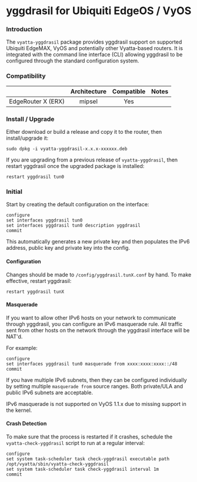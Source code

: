 # yggdrasil for Ubiquiti EdgeOS / VyOS

### Introduction

The `vyatta-yggdrasil` package provides yggdrasil support on supported Ubiquiti EdgeMAX, VyOS and potentially other Vyatta-based routers.  It is integrated with the command line interface (CLI) allowing yggdrasil to be configured through the standard configuration system.

### Compatibility

|                       | Architecture | Compatible |                      Notes                                    |
|-----------------------|:------------:|:----------:|:-------------------------------------------------------------:|
|    EdgeRouter X (ERX) |    mipsel    |     Yes    |                                                               |

### Install / Upgrade

Either download or build a release and copy it to the router, then install/upgrade it:
```
sudo dpkg -i vyatta-yggdrasil-x.x.x-xxxxxx.deb
```
If you are upgrading from a previous release of `vyatta-yggdrasil`, then restart yggdrasil once the upgraded package is installed:
```
restart yggdrasil tun0
```

### Initial

Start by creating the default configuration on the interface:
```
configure
set interfaces yggdrasil tun0
set interfaces yggdrasil tun0 description yggdrasil
commit
```
This automatically generates a new private key and then populates the IPv6 address, public key and private key into the config.

#### Configuration

Changes should be made to `/config/yggdrasil.tunX.conf` by hand. To make effective, restart yggdrasil:
```
restart yggdrasil tunX
```

#### Masquerade

If you want to allow other IPv6 hosts on your network to communicate through yggdrasil, you can configure an IPv6 masquerade rule. All traffic sent from other hosts on the network through the yggdrasil interface will be NAT'd.

For example:
```
configure
set interfaces yggdrasil tun0 masquerade from xxxx:xxxx:xxxx::/48
commit
```
If you have multiple IPv6 subnets, then they can be configured individually by setting multiple `masquerade from` source ranges. Both private/ULA and public IPv6 subnets are acceptable.

IPv6 masquerade is not supported on VyOS 1.1.x due to missing support in the kernel.

#### Crash Detection

To make sure that the process is restarted if it crashes, schedule the `vyatta-check-yggdrasil` script to run at a regular interval:
```
configure
set system task-scheduler task check-yggdrasil executable path /opt/vyatta/sbin/vyatta-check-yggdrasil
set system task-scheduler task check-yggdrasil interval 1m
commit
```
